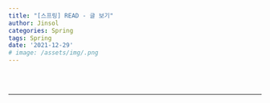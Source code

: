 ```yaml
---
title: "[스프링] READ - 글 보기"
author: Jinsol
categories: Spring
tags: Spring
date: '2021-12-29'
# image: /assets/img/.png
---
```


<br>

## <span style="color:#EF2F88"></span>
<hr>